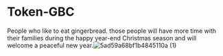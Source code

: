 # Token-GBC
People who like to eat gingerbread. those people will have more time with their families during the happy year-end Christmas season and will welcome a peaceful new year.![5ad59a68bf1b4845110a (1)](https://user-images.githubusercontent.com/89312243/130328072-177a4e4f-a932-4610-a489-fdd0c5650bbc.png)

